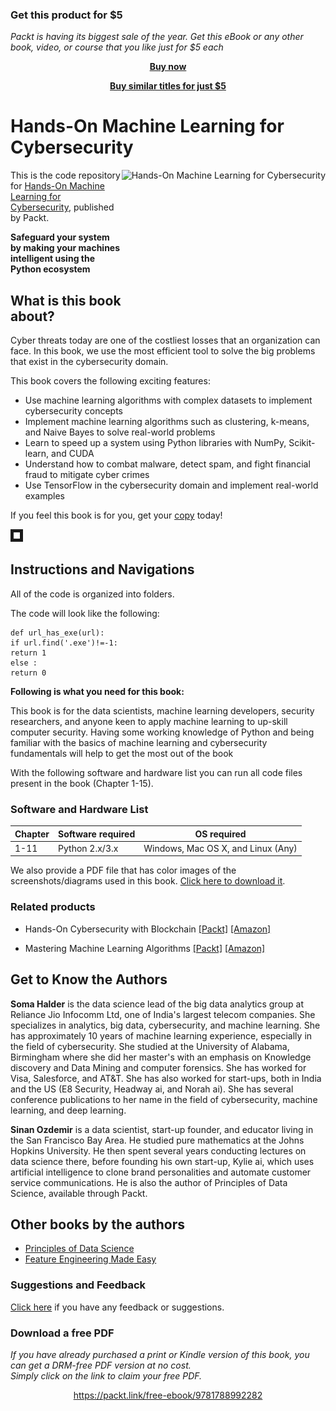 
### Get this product for $5

<i>Packt is having its biggest sale of the year. Get this eBook or any other book, video, or course that you like just for $5 each</i>


<b><p align='center'>[Buy now](https://packt.link/9781788992282)</p></b>


<b><p align='center'>[Buy similar titles for just $5](https://subscription.packtpub.com/search)</p></b>

# Hands-On Machine Learning for Cybersecurity

<a href="https://www.packtpub.com/big-data-and-business-intelligence/hands-machine-learning-cybersecurity?utm_source=github&utm_medium=repository&utm_campaign=9781788992282"><img src="https://www.packtpub.com/media/catalog/product/cache/bf3310292d6e1b4ca15aeea773aca35e/b/0/b09995_cover.png" alt="Hands-On Machine Learning for Cybersecurity" height="256px" align="right"></a>

This is the code repository for [Hands-On Machine Learning for Cybersecurity](https://www.packtpub.com/big-data-and-business-intelligence/hands-machine-learning-cybersecurity?utm_source=github&utm_medium=repository&utm_campaign=9781788992282), published by Packt.

**Safeguard your system by making your machines intelligent using the Python ecosystem**

## What is this book about?
Cyber threats today are one of the costliest losses that an organization can face. In this book, we use the most efficient tool to solve the big problems that exist in the cybersecurity domain.

This book covers the following exciting features: 

* Use machine learning algorithms with complex datasets to implement cybersecurity concepts
* Implement machine learning algorithms such as clustering, k-means, and Naive Bayes to solve real-world problems
* Learn to speed up a system using Python libraries with NumPy, Scikit-learn, and CUDA
* Understand how to combat malware, detect spam, and fight financial fraud to mitigate cyber crimes
* Use TensorFlow in the cybersecurity domain and implement real-world examples


If you feel this book is for you, get your [copy](https://www.amazon.com/dp/1788992288) today!

<a href="https://www.packtpub.com/?utm_source=github&utm_medium=banner&utm_campaign=GitHubBanner"><img src="https://raw.githubusercontent.com/PacktPublishing/GitHub/master/GitHub.png" alt="https://www.packtpub.com/" border="5" /></a>


## Instructions and Navigations
All of the code is organized into folders.

The code will look like the following:
```
def url_has_exe(url):
if url.find('.exe')!=-1:
return 1
else :
return 0
```

**Following is what you need for this book:**

This book is for the data scientists, machine learning developers, security researchers, and anyone keen to apply machine learning to up-skill computer security. Having some working knowledge of Python and being familiar with the basics of machine learning and cybersecurity fundamentals will help to get the most out of the book	

With the following software and hardware list you can run all code files present in the book (Chapter 1-15).

### Software and Hardware List

| Chapter  | Software required                   | OS required                        |
| -------- | ------------------------------------| -----------------------------------|
| 1-11        | Python 2.x/3.x              | Windows, Mac OS X, and Linux (Any) |
	

We also provide a PDF file that has color images of the screenshots/diagrams used in this book. [Click here to download it](https://www.packtpub.com/sites/default/files/downloads/9781788992282_ColorImages.pdf).


### Related products <Other books you may enjoy>
* Hands-On Cybersecurity with Blockchain [[Packt]](https://www.packtpub.com/networking-and-servers/hands-cybersecurity-blockchain?utm_source=github&utm_medium=repository&utm_campaign=9781788990189) [[Amazon]](https://www.amazon.com/dp/1788990188)

* Mastering Machine Learning Algorithms [[Packt]](https://www.packtpub.com/big-data-and-business-intelligence/mastering-machine-learning-algorithms?utm_source=github&utm_medium=repository&utm_campaign=9781788621113) [[Amazon]](https://www.amazon.com/dp/1788621115)

## Get to Know the Authors
**Soma Halder** is the data science lead of the big data analytics group at Reliance Jio Infocomm Ltd, one of India's largest telecom companies. She specializes in analytics, big data, cybersecurity, and machine learning. She has approximately 10 years of machine learning experience, especially in the field of cybersecurity. She studied at the University of Alabama, Birmingham where she did her master's with an emphasis on Knowledge discovery and Data Mining and computer forensics. She has worked for Visa, Salesforce, and AT&T. She has also worked for start-ups, both in India and the US (E8 Security, Headway ai, and Norah ai). She has several conference publications to her name in the field of cybersecurity, machine learning, and deep learning.

**Sinan Ozdemir** is a data scientist, start-up founder, and educator living in the San Francisco Bay Area. He studied pure mathematics at the Johns Hopkins University. He then spent several years conducting lectures on data science there, before founding his own start-up, Kylie ai, which uses artificial intelligence to clone brand personalities and automate customer service communications. He is also the author of Principles of Data Science, available through Packt.


## Other books by the authors
* [Principles of Data Science](https://www.packtpub.com/big-data-and-business-intelligence/principles-data-science?utm_source=github&utm_medium=repository&utm_campaign=9781785887918)
* [Feature Engineering Made Easy](https://www.packtpub.com/big-data-and-business-intelligence/feature-engineering-made-easy?utm_source=github&utm_medium=repository&utm_campaign=9781787287600)

### Suggestions and Feedback
[Click here](https://docs.google.com/forms/d/e/1FAIpQLSdy7dATC6QmEL81FIUuymZ0Wy9vH1jHkvpY57OiMeKGqib_Ow/viewform) if you have any feedback or suggestions.
### Download a free PDF

 <i>If you have already purchased a print or Kindle version of this book, you can get a DRM-free PDF version at no cost.<br>Simply click on the link to claim your free PDF.</i>
<p align="center"> <a href="https://packt.link/free-ebook/9781788992282">https://packt.link/free-ebook/9781788992282 </a> </p>